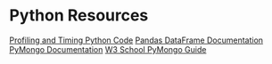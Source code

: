 # Python Resources
[Profiling and Timing Python Code](https://jakevdp.github.io/PythonDataScienceHandbook/01.07-timing-and-profiling.html)
[Pandas DataFrame Documentation](https://pandas.pydata.org/pandas-docs/stable/reference/api/pandas.DataFrame.html)
[PyMongo Documentation](https://pymongo.readthedocs.io/en/stable/api/index.html)
[W3 School PyMongo Guide](https://www.w3schools.com/python/python_mongodb_getstarted.asp)
